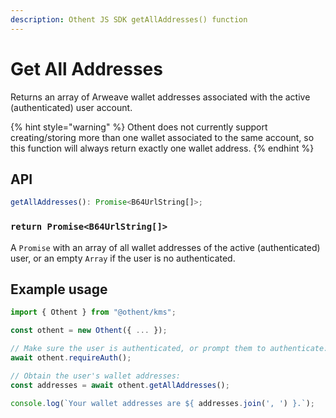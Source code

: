 ```yaml
---
description: Othent JS SDK getAllAddresses() function
---
```


# Get All Addresses

Returns an array of Arweave wallet addresses associated with the active (authenticated) user account.

{% hint style="warning" %}
Othent does not currently support creating/storing more than one wallet associated to the same account, so this function
will always return exactly one wallet address.
{% endhint %}

## API

```ts
getAllAddresses(): Promise<B64UrlString[]>;
```

### `return Promise<B64UrlString[]>`

A `Promise` with an array of all wallet addresses of the active (authenticated) user, or an empty `Array` if the user is
no authenticated.

## Example usage

```ts
import { Othent } from "@othent/kms";

const othent = new Othent({ ... });

// Make sure the user is authenticated, or prompt them to authenticate:
await othent.requireAuth();

// Obtain the user's wallet addresses:
const addresses = await othent.getAllAddresses();

console.log(`Your wallet addresses are ${ addresses.join(', ') }.`);
```
